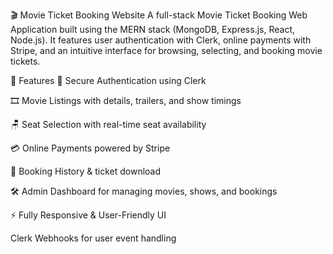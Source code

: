 🎬 Movie Ticket Booking Website
A full-stack Movie Ticket Booking Web Application built using the MERN stack (MongoDB, Express.js, React, Node.js). It features user authentication with Clerk, online payments with Stripe, and an intuitive interface for browsing, selecting, and booking movie tickets.

🚀 Features
🔐 Secure Authentication using Clerk

🎞️ Movie Listings with details, trailers, and show timings

🪑 Seat Selection with real-time seat availability

💳 Online Payments powered by Stripe

📄 Booking History & ticket download

🛠️ Admin Dashboard for managing movies, shows, and bookings

⚡ Fully Responsive & User-Friendly UI


Clerk Webhooks for user event handling
